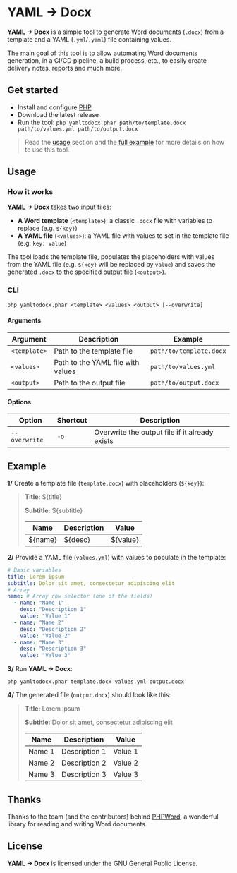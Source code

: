 # YAML → Docx

**YAML → Docx** is a simple tool to generate Word documents (`.docx`)
from a template and a YAML (`.yml`/`.yaml`) file containing values.

The main goal of this tool is to allow automating Word documents generation,
in a CI/CD pipeline, a build process, etc., to easily create delivery notes,
reports and much more.

## Get started

- Install and configure [PHP](https://www.php.net/)
- Download the latest release
- Run the tool: `php yamltodocx.phar path/to/template.docx path/to/values.yml path/to/output.docx`

> Read the [usage](#usage) section and the [full example](#example)
> for more details on how to use this tool.

## Usage

### How it works

**YAML → Docx** takes two input files:

- **A Word template** (`<template>`): a classic `.docx` file
  with variables to replace (e.g. `${key}`)
- **A YAML file** (`<values>`): a YAML file with values to set
  in the template file (e.g. `key: value`)

The tool loads the template file, populates the placeholders with values
from the YAML file (e.g. `${key}` will be replaced by `value`) and saves
the generated `.docx` to the specified output file (`<output>`).

### CLI

```shell
php yamltodocx.phar <template> <values> <output> [--overwrite]
```

#### Arguments

| Argument     | Description                       | Example                 |
| ------------ | --------------------------------- | ----------------------- |
| `<template>` | Path to the template file         | `path/to/template.docx` |
| `<values>`   | Path to the YAML file with values | `path/to/values.yml`    |
| `<output>`   | Path to the output file           | `path/to/output.docx`   |

#### Options

| Option        | Shortcut | Description                                    |
| ------------- | -------- | ---------------------------------------------- |
| `--overwrite` | `-o`     | Overwrite the output file if it already exists |

## Example

**1/** Create a template file (`template.docx`) with placeholders (`${key}`):

> **Title:** ${title}
>
> **Subtitle:** ${subtitle}
>
> | Name    | Description | Value    |
> | ------- | ----------- | -------- |
> | ${name} | ${desc}     | ${value} |

**2/** Provide a YAML file (`values.yml`) with values to populate in the template:

```yaml
# Basic variables
title: Lorem ipsum
subtitle: Dolor sit amet, consectetur adipiscing elit
# Array
name: # Array row selector (one of the fields)
  - name: "Name 1"
    desc: "Description 1"
    value: "Value 1"
  - name: "Name 2"
    desc: "Description 2"
    value: "Value 2"
  - name: "Name 3"
    desc: "Description 3"
    value: "Value 3"
```

**3/** Run **YAML → Docx**:

```shell
php yamltodocx.phar template.docx values.yml output.docx
```

**4/** The generated file (`output.docx`) should look like this:

> **Title:** Lorem ipsum
>
> **Subtitle:** Dolor sit amet, consectetur adipiscing elit
>
> | Name    | Description   | Value    |
> | ------- | ------------- | -------- |
> | Name 1  | Description 1 | Value 1  |
> | Name 2  | Description 2 | Value 2  |
> | Name 3  | Description 3 | Value 3  |

## Thanks

Thanks to the team (and the contributors) behind [PHPWord](https://github.com/PHPOffice/PHPWord),
a wonderful library for reading and writing Word documents.

## License

**YAML → Docx** is licensed under the GNU General Public License.
